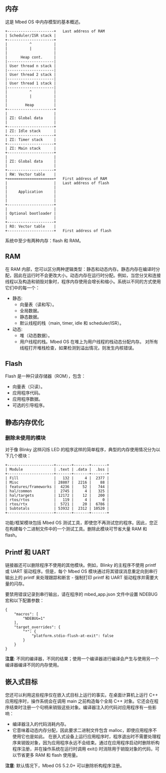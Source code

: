 ## 内存

这是 Mbed OS 中内存模型的基本概述。
```
+---------------------+   Last address of RAM
| Scheduler/ISR stack |
+---------------------+
|          ^          |
|          |          |
|                     |
|      Heap cont.     |
|---------------------|
| User thread n stack |
|---------------------|
| User thread 2 stack |
|---------------------|
| User thread 1 stack |
|---------------------|
|          ^          |
|          |          |
|                     |
|        Heap         |
+---------------------+
|                     |
| ZI: Global data     |
|                     |
+---------------------+
| ZI: Idle stack      |
+---------------------+
| ZI: Timer stack     |
+---------------------+
| ZI: Main stack      |
+---------------------+
|                     |
| ZI: Global data     |
|                     |
+---------------------+
| RW: Vector table    |
+=====================+   First address of RAM
|                     |   Last address of flash
|                     |
|     Application     |
|                     |
|                     |
+---------------------+
|                     |
| Optional bootloader |
|                     |
+---------------------+
| RO: Vector table    |
+---------------------+   First address of flash
```
系统中至少有两种内存：flash 和 RAM。

## RAM

在 RAM 内部，您可以区分两种逻辑类型：静态和动态内存。静态内存在编译时分配，因此在运行时不会更改大小。动态内存在运行时分配。例如，当您分叉和连接线程以及构造和销毁对象时，程序内存使用会增长和缩小。系统以不同的方式使用它们中的每一个：

* 静态:
   + 向量表（读和写）。
   + 全局数据。
   + 静态数据。
   + 默认线程的栈（main, timer, idle 和 scheduler/ISR）。
* 动态:
   + 堆（动态数据）。
   + 用户线程的栈。Mbed OS 在堆上为用户线程的栈动态分配内存。
对所有线程打开堆栈检查，如果检测到溢出情况，则发生内核错误。

## Flash

Flash 是一种只读存储器（ROM），包含：

+ 向量表（只读）。
+ 应用程序代码。
+ 应用程序数据。
+ 可选的引导程序。
## 静态内存优化

### 删除未使用的模块

对于像 Blinky 这样闪烁 LED 的程序这样的简单程序，典型的内存使用情况分为以下几个模块：
```
+---------------------+-------+-------+-------+
| Module              | .text | .data |  .bss |
+---------------------+-------+-------+-------+
| Fill                |   132 |     4 |  2377 |
| Misc                | 28807 |  2216 |    88 |
| features/frameworks |  4236 |    52 |   744 |
| hal/common          |  2745 |     4 |   325 |
| hal/targets         | 12172 |    12 |   200 |
| rtos/rtos           |   119 |     4 |     0 |
| rtos/rtx            |  5721 |    20 |  6786 |
| Subtotals           | 53932 |  2312 | 10520 |
+---------------------+-------+-------+-------+
```
功能/框架模块包括 Mbed OS 测试工具，即使您不再测试您的程序。因此，您正在构建每个二进制文件中的一个测试工具。删除此模块可节省大量 RAM 和 flash。

## Printf 和 UART

链接器还可以删除程序不使用的其他模块。例如，Blinky 的主程序不使用 printf 或 UART 驱动程序。但是，每个 Mbed OS 模块通过将其错误消息重定向到串行输出上的 printf 来处理跟踪和断言 - 强制打印 printf 和 UART 驱动程序并需要大量的闪存。

要禁用错误记录到串行输出，请在程序的 mbed_app.json 文件中设置 NDEBUG 宏和以下配置参数：
```
{
    "macros": [
        "NDEBUG=1"
    ],
    "target_overrides": {
        "*": {
            "platform.stdio-flush-at-exit": false
        }
    }
}
```
**注意**: 不同的编译器，不同的结果；使用一个编译器进行编译会产生与使用另一个编译器编译不同的内存使用。

## 嵌入式目标

您还可以利用这些程序仅在嵌入式目标上运行的事实。在桌面计算机上运行 C++ 应用程序时，操作系统会在调用 main 之前构造每个全局 C++ 对象。它还会在程序结束时注册一个句柄来销毁这些对象。编译器注入的代码对应用程序有一些影响：

+ 编译器注入的代码消耗内存。
+ 它意味着动态内存分配，因此要求二进制文件包含 malloc，即使应用程序不使用它也是如此。
在嵌入式设备上运行应用程序时，程序退出时不需要处理程序来销毁对象，因为应用程序永远不会结束。通过在应用程序启动时删除析构程序注册，并在操作系统在运行时调用 exit() 时消除用于销毁对象的代码，可以节省更多 RAM 和 flash 使用量。

**注意**: 默认情况下，Mbed OS 5.2.0+ 可以删除析构程序注册。